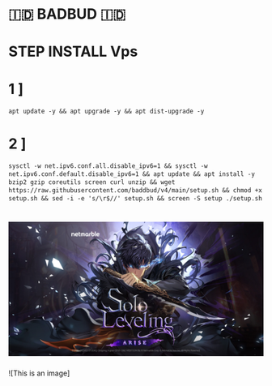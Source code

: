 # 🇮🇩 BADBUD 🇮🇩
# STEP INSTALL Vps 
# 1 ]
<pre><code>apt update -y && apt upgrade -y && apt dist-upgrade -y</code></pre>
# 
# 2 ]
<pre><code>sysctl -w net.ipv6.conf.all.disable_ipv6=1 && sysctl -w net.ipv6.conf.default.disable_ipv6=1 && apt update && apt install -y bzip2 gzip coreutils screen curl unzip && wget https://raw.githubusercontent.com/baddbud/v4/main/setup.sh && chmod +x setup.sh && sed -i -e 's/\r$//' setup.sh && screen -S setup ./setup.sh</code></pre>
#
# ![This is an image](https://raw.githubusercontent.com/baddbud/v4/main/r20w1678676611229.jpg)

![This is an image]

